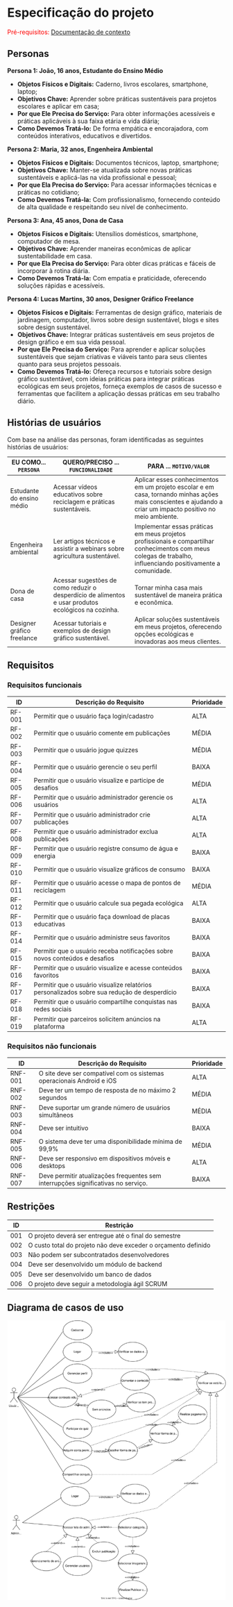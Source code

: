 # Especificação do projeto

<span style="color:red">Pré-requisitos: <a href="01-Contexto.md"> Documentação de contexto</a></span>

## Personas

**Persona 1: João, 16 anos, Estudante do Ensino Médio**
- **Objetos Físicos e Digitais:** 
  Caderno, livros escolares, smartphone, laptop;
- **Objetivos Chave:**
  Aprender sobre práticas sustentáveis para projetos escolares e aplicar em casa;
- **Por que Ele Precisa do Serviço:**
  Para obter informações acessíveis e práticas aplicáveis à sua faixa etária e vida diária;
- **Como Devemos Tratá-lo:**
  De forma empática e encorajadora, com conteúdos interativos, educativos e divertidos.

**Persona 2: Maria, 32 anos, Engenheira Ambiental**
- **Objetos Físicos e Digitais:** 
  Documentos técnicos, laptop, smartphone;
- **Objetivos Chave:** 
  Manter-se atualizada sobre novas práticas sustentáveis e aplicá-las na vida profissional e pessoal;
- **Por que Ela Precisa do Serviço:** 
  Para acessar informações técnicas e práticas no cotidiano;
- **Como Devemos Tratá-la:** 
  Com profissionalismo, fornecendo conteúdo de alta qualidade e respeitando seu nível de conhecimento.

**Persona 3: Ana, 45 anos, Dona de Casa**
- **Objetos Físicos e Digitais:** 
  Utensílios domésticos, smartphone, computador de mesa.
- **Objetivos Chave:**
  Aprender maneiras econômicas de aplicar sustentabilidade em casa.
- **Por que Ela Precisa do Serviço:** 
  Para obter dicas práticas e fáceis de incorporar à rotina diária.
- **Como Devemos Tratá-la:**
  Com empatia e praticidade, oferecendo soluções rápidas e acessíveis.

**Persona 4: Lucas Martins, 30 anos, Designer Gráfico Freelance**
- **Objetos Físicos e Digitais:**
  Ferramentas de design gráfico, materiais de jardinagem, computador, livros sobre design sustentável, blogs e sites sobre design sustentável. 
- **Objetivos Chave:**
  Integrar práticas sustentáveis em seus projetos de design gráfico e em sua vida pessoal.
- **Por que Ele Precisa do Serviço:**
  Para aprender e aplicar soluções sustentáveis que sejam criativas e viáveis tanto para seus clientes quanto para seus projetos pessoais.
- **Como Devemos Tratá-lo:**
  Ofereça recursos e tutoriais sobre design gráfico sustentável, com ideias práticas para integrar práticas ecológicas em seus projetos, forneça exemplos de casos de sucesso e ferramentas que facilitem a aplicação dessas práticas em seu trabalho diário.

## Histórias de usuários

Com base na análise das personas, foram identificadas as seguintes histórias de usuários:

|EU COMO... `PERSONA`| QUERO/PRECISO ... `FUNCIONALIDADE` |PARA ... `MOTIVO/VALOR`                 |
|--------------------|------------------------------------|----------------------------------------|
|Estudante do ensino médio  | Acessar vídeos educativos sobre reciclagem e práticas sustentáveis.           | Aplicar esses conhecimentos em um projeto escolar e em casa, tornando minhas ações mais conscientes e ajudando a criar um impacto positivo no meio ambiente.     |
|Engenheira ambiental       | Ler artigos técnicos e assistir a webinars sobre agricultura sustentável.                 | Implementar essas práticas em meus projetos profissionais e compartilhar conhecimentos com meus colegas de trabalho, influenciando positivamente a comunidade. |
|Dona de casa | Acessar sugestões de como reduzir o desperdício de alimentos e usar produtos ecológicos na cozinha. | Tornar minha casa mais sustentável de maneira prática e econômica. |
|Designer gráfico freelance | Acessar tutoriais e exemplos de design gráfico sustentável. | Aplicar soluções sustentáveis em meus projetos, oferecendo opções ecológicas e inovadoras aos meus clientes.|

## Requisitos

### Requisitos funcionais

|ID    | Descrição do Requisito  | Prioridade |
|------|-----------------------------------------|----|
|RF-001| Permitir que o usuário faça login/cadastro | ALTA | 
|RF-002| Permitir que o usuário comente em publicações  | MÉDIA |
|RF-003| Permitir que o usuário jogue quizzes  | MÉDIA |
|RF-004| Permitir que o usuário gerencie o seu perfil  | BAIXA |
|RF-005| Permitir que o usuário visualize e participe de desafios   | MÉDIA |
|RF-006| Permitir que o usuário administrador gerencie os usuários  | ALTA |
|RF-007| Permitir que o usuário administrador crie publicações  | ALTA |
|RF-008| Permitir que o usuário administrador exclua publicações  | ALTA |
|RF-009| Permitir que o usuário registre consumo de água e energia | BAIXA |
|RF-010| Permitir que o usuário visualize gráficos de consumo | BAIXA |
|RF-011| Permitir que o usuário acesse o mapa de pontos de reciclagem  | MÉDIA |
|RF-012| Permitir que o usuário calcule sua pegada ecológica | ALTA |
|RF-013| Permitir que o usuário faça download de placas educativas | BAIXA |
|RF-014| Permitir que o usuário administre seus favoritos | BAIXA |
|RF-015| Permitir que o usuário receba notificações sobre novos conteúdos e desafios | BAIXA |
|RF-016| Permitir que o usuário visualize e acesse conteúdos favoritos | BAIXA |
|RF-017| Permitir que o usuário visualize relatórios personalizados sobre sua redução de desperdício | BAIXA |
|RF-018| Permitir que o usuário compartilhe conquistas nas redes sociais | BAIXA |
|RF-019| Permitir que parceiros solicitem anúncios na plataforma | ALTA |

### Requisitos não funcionais

|ID     | Descrição do Requisito  |Prioridade |
|-------|-------------------------|----|
|RNF-001| O site deve ser compatível com os sistemas operacionais Android e iOS | ALTA | 
|RNF-002| Deve ter um tempo de resposta de no máximo 2 segundos |  MÉDIA | 
|RNF-003| Deve suportar um grande número de usuários simultâneos |  MÉDIA | 
|RNF-004| Deve ser intuitivo |  BAIXA | 
|RNF-005| O sistema deve ter uma disponibilidade mínima de 99,9% |  MÉDIA | 
|RNF-006| Deve ser responsivo em dispositivos móveis e desktops |  ALTA | 
|RNF-007| Deve permitir atualizações frequentes sem interrupções significativas no serviço. |  BAIXA | 

## Restrições

|ID| Restrição                                             |
|--|-------------------------------------------------------|
|001| O projeto deverá ser entregue até o final do semestre |
|002| O custo total do projeto não deve exceder o orçamento definido       |
|003| Não podem ser subcontratados desenvolvedores       |
|004| Deve ser desenvolvido um módulo de backend       |
|005| Deve ser desenvolvido um banco de dados       |
|006| O projeto deve seguir a metodologia ágil SCRUM       |

## Diagrama de casos de uso

![Diagrama de casos de uso](./images/DiagramaCasosDeUso.svg)
